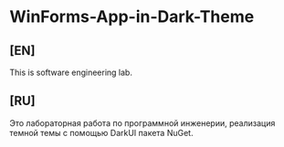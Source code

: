 # WinForms-App-in-Dark-Theme
## [EN]
This is software engineering lab.


## [RU]
Это лабораторная работа по программной инженерии, реализация темной темы с помощью DarkUI пакета NuGet.
